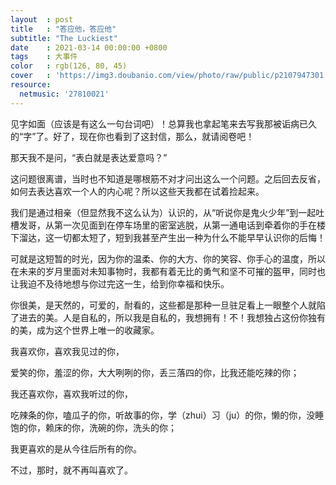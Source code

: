 ```yaml
---
layout  : post
title   : "答应他，答应他"
subtitle: "The Luckiest"
date    : 2021-03-14 00:00:00 +0800
tags    : 大事件
color   : rgb(126, 80, 45)
cover   : 'https://img3.doubanio.com/view/photo/raw/public/p2107947301.jpg'
resource:
  netmusic: '27810021'
---
```


见字如面（应该是有这么一句台词吧）！总算我也拿起笔来去写我那被诟病已久的“字”了。好了，现在你也看到了这封信，那么，就请阅卷吧！

那天我不是问，“表白就是表达爱意吗？”

这问题很离谱，当时也不知道是哪根筋不对才问出这么一个问题。之后回去反省，如何去表达喜欢一个人的内心呢？所以这些天我都在试着捡起来。

我们是通过相亲（但显然我不这么认为）认识的，从“听说你是鬼火少年”到一起吐槽发哥，从第一次见面到在停车场里的密室逃脱，从第一通电话到牵着你的手在楼下溜达，这一切都太短了，短到我甚至产生出一种为什么不能早早认识你的后悔！

可就是这短暂的时光，因为你的温柔、你的大方、你的笑容、你手心的温度，所以在未来的岁月里面对未知事物时，我都有着无比的勇气和坚不可摧的盔甲，同时也让我迫不及待地想与你过完这一生，给到你幸福和快乐。

你很美，是天然的，可爱的，耐看的，这些都是那种一旦驻足看上一眼整个人就陷了进去的美。人是自私的，所以我是自私的，我想拥有！不！我想独占这份你独有的美，成为这个世界上唯一的收藏家。

我喜欢你，喜欢我见过的你，

爱笑的你，羞涩的你，大大咧咧的你，丢三落四的你，比我还能吃辣的你；

我还喜欢你，喜欢我听过的你，

吃辣条的你，嗑瓜子的你，听故事的你，学（zhui）习（ju）的你，懒的你，没睡饱的你，赖床的你，洗碗的你，洗头的你；

我更喜欢的是从今往后所有的你。

不过，那时，就不再叫喜欢了。

